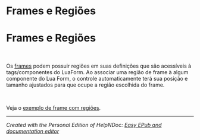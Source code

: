 # Frames e Regiões

# Frames e Regiões

&nbsp;

Os [frames](<Frames.md>) podem possuir regiões em suas definições que são acessíveis à tags/componentes do LuaForm. Ao associar uma região de frame à algum componente do Lua Form, o controle automaticamente terá sua posição e tamanho ajustados para que ocupe a região escolhida do frame.

&nbsp;

Veja o [exemplo de frame com regiões](<5Framecomregioes.md>).

***
_Created with the Personal Edition of HelpNDoc: [Easy EPub and documentation editor](<https://www.helpndoc.com>)_
